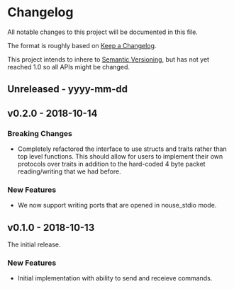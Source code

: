 # Changelog

All notable changes to this project will be documented in this file.

The format is roughly based on [Keep a
Changelog](http://keepachangelog.com/en/1.0.0/).

This project intends to inhere to [Semantic
Versioning](http://semver.org/spec/v2.0.0.html), but has not yet reached 1.0 so
all APIs might be changed.

## Unreleased - yyyy-mm-dd

## v0.2.0 - 2018-10-14

### Breaking Changes

- Completely refactored the interface to use structs and traits rather than top
  level functions. This should allow for users to implement their own protocols
  over traits in addition to the hard-coded 4 byte packet reading/writing that
  we had before.

### New Features

- We now support writing ports that are opened in nouse_stdio mode.

## v0.1.0 - 2018-10-13

The initial release.

### New Features

- Initial implementation with ability to send and receieve commands.
